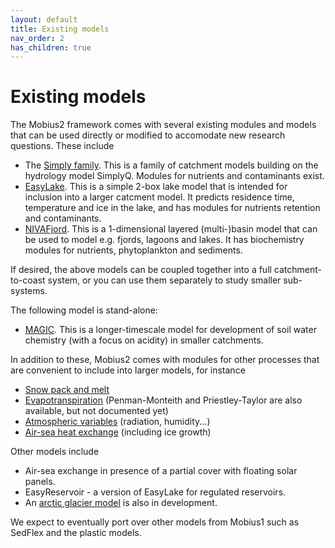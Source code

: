 ```yaml
---
layout: default
title: Existing models
nav_order: 2
has_children: true
---
```


# Existing models

The Mobius2 framework comes with several existing modules and models that can be used directly or modified to accomodate new research questions. These include

- The [Simply family](simply.html). This is a family of catchment models building on the hydrology model SimplyQ. Modules for nutrients and contaminants exist.
- [EasyLake](easylake.html). This is a simple 2-box lake model that is intended for inclusion into a larger catcment model. It predicts residence time, temperature and ice in the lake, and has modules for nutrients retention and contaminants.
- [NIVAFjord](nivafjord.html). This is a 1-dimensional layered (multi-)basin model that can be used to model e.g. fjords, lagoons and lakes. It has biochemistry modules for nutrients, phytoplankton and sediments.

If desired, the above models can be coupled together into a full catchment-to-coast system, or you can use them separately to study smaller sub-systems.

The following model is stand-alone:
- [MAGIC](magic.html). This is a longer-timescale model for development of soil water chemistry (with a focus on acidity) in smaller catchments.

In addition to these, Mobius2 comes with modules for other processes that are convenient to include into larger models, for instance
- [Snow pack and melt](autogen/auxiliary.html#hbvsnow)
- [Evapotranspiration](autogen/auxiliary.html#degree-day-pet) (Penman-Monteith and Priestley-Taylor are also available, but not documented yet)
- [Atmospheric variables](autogen/auxiliary.html#atmospheric) (radiation, humidity...)
- [Air-sea heat exchange](autogen/auxiliary.html#airsea-lake) (including ice growth)

Other models include
- Air-sea exchange in presence of a partial cover with floating solar panels.
- EasyReservoir - a version of EasyLake for regulated reservoirs.
- An [arctic glacier model](https://github.com/NIVANorge/SimplyGlacier) is also in development.

We expect to eventually port over other models from Mobius1 such as SedFlex and the plastic models.